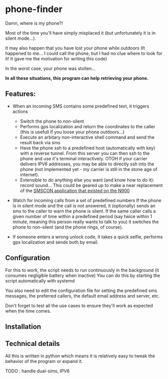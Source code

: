 # phone-finder
Damn, where is my phone?!

Most of the time you'll have simply misplaced it (but unfortunately it is in silent mode...).

It may also happen that you have lost your phone while outdoors (It happened to me... I could call the phone, but I had no clue where to look for it! It gave me the motivation for writing this code)

In the worst case, your phone was stollen...


**In all these situations, this program can help retrieving your phone.**

## Features: 
 
* When an incoming SMS contains some predefined text, it triggers actions

    * Switch the phone to non-silent
    * Performs gps localization and return the coordinates to the caller (this is usefull if you loose your phone outdoors...)
    * Execute an arbitary non-interactive shell command and send the result back via sms
    * Have the phone ssh to a predefined host (automatically with key) with a reverse tunnel. From this server you can then ssh to the phone and use it's terminal interactively. OTOH if your carrier delivers IPV6 addresses, you may be able to directly ssh into the phone (not implemented yet - my carrier is still in the stone age of internet).
    * Extensible to do anything else you want (and know how to do it): record sound... This could be geared up to make a near replacement of the [SMSCON application that existed on the N900](https://wiki.maemo.org/SMSCON)

* Watch for incoming calls from a set of predefined numbers
  If the phone is in silent mode and the call is not answered, it (optionally) sends an sms to the caller to warn the phone is silent.
  If the same caller calls a given number of time within a predefined period (say twice within 1 minute, meaning
  this person really wants to talk to you) it switches the phone to non-silent (and the phone rings, of course).
  
* If someone enters a wrong unlock code, it takes a quick selfie, performs gps localization and sends both by email.

## Configuration
For this to work, the script needs to run continuously in the background (it consumes negligible battery when inactive)
You can do this by starting the script automatically with systemd

You also need to edit the configuration file for setting the predefined sms messages, the preferred callers, the default email address and server, etc.

Don't forget to test all the use cases to ensure they'll work as expected when the time comes.

## Installation

## Technical details
All this is written in python which means it is relatively easy to tweak the behavior of the program or expand it.

TODO  : handle dual-sims, IPV6
